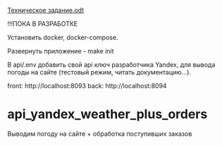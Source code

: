 [Техническое задание.odt](https://github.com/phpRulit/api_yandex_weather_plus_orders/files/7137043/default.odt)


!!!ПОКА В РАЗРАБОТКЕ


Установить docker, docker-compose.

Развернуть приложение - make init

В api/.env добавить свой api ключ разработчика Yandex, для вывода погоды на сайте (тестовый режим, читать документацию...).

front: http://localhost:8093 back: http://localhost:8094


# api_yandex_weather_plus_orders
Выводим погоду на сайте + обработка поступивших заказов
